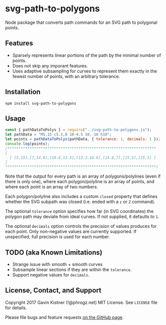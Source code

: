 # svg-path-to-polygons

Node package that converts path commands for an SVG path to polygonal points.

## Features

- Sparsely represents linear portions of the path by the minimal number of points.
- Does not skip any imporant features.
- Uses adaptive subsampling for curves to represent them exactly in the fewest number of points, with an arbitrary tolerance.

## Installation

`npm install svg-path-to-polygons`

## Usage

```js
const { pathDataToPolys } = require("../svg-path-to-polygons.js");
let pathData = "M5,15 c5.5,0 10-4.5 10,-10 h10";
let points = pathDataToPolys(pathData, { tolerance: 1, decimals: 1 });
console.log(points);
/*******************************************************************
[
  [ [5,15],[7,14.8],[10.6,13.3],[13.3,10.6],[14.8,7],[15,5],[25,5] ]
]
********************************************************************/
```

Note that the output for every path is an array of polygons/polylines (even if there is only one), where each polygon/polyline is an array of points, and where each point is an array of two numbers.

Each polygon/polyline also includes a custom `closed` property that defines whether the SVG subpath was closed (i.e. ended with a `z` or `Z` command).

The optional `tolerance` option specifies how far (in SVG coordinates) the polygon path may deviate from ideal curves. If not supplied, it defaults to `1`.

The optional `decimals` option controls the precision of values produces for each point. Only non-negative values are currently supported. If unspecified, full precision is used for each number.

## TODO (aka Known Limitations)

- Strange issue with smooth + smooth curves
- Subsample linear sections if they are within the `tolerance`.
- Support negative values for `decimals`.

## License, Contact, and Support

Copyright 2017 Gavin Kistner (!@phrogz.net)
MIT License. See `LICENSE` file for details.

Please file bugs and feature requests [on the GitHub page](https://github.com/Phrogz/svg-path-to-polygons/issues).
